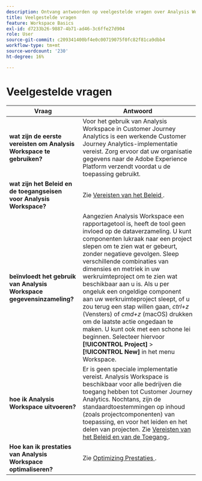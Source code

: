 ```yaml
---
description: Ontvang antwoorden op veelgestelde vragen over Analysis Workspace.
title: Veelgestelde vragen
feature: Workspace Basics
exl-id: d7233b26-9887-4b71-ad46-3c6ffe27d904
role: User
source-git-commit: c209341400bf4e0c00719075f0fc82f81ca9dbb4
workflow-type: tm+mt
source-wordcount: '230'
ht-degree: 16%

---
```


# Veelgestelde vragen

| Vraag | Antwoord |
|--- |--- |
| **wat zijn de eerste vereisten om Analysis Workspace te gebruiken?** | Voor het gebruik van Analysis Workspace in Customer Journey Analytics is een werkende Customer Journey Analytics-implementatie vereist. Zorg ervoor dat uw organisatie gegevens naar de Adobe Experience Platform verzendt voordat u de toepassing gebruikt. |
| **wat zijn het Beleid en de toegangseisen voor Analysis Workspace?** | Zie [ Vereisten van het Beleid ](/help/analysis-workspace/workspace-faq/frequently-asked-questions-analysis-workspace.md). |
| **beïnvloedt het gebruik van Analysis Workspace gegevensinzameling?** | Aangezien Analysis Workspace een rapportagetool is, heeft de tool geen invloed op de dataverzameling. U kunt componenten lukraak naar een project slepen om te zien wat er gebeurt, zonder negatieve gevolgen. Sleep verschillende combinaties van dimensies en metriek in uw werkruimteproject om te zien wat beschikbaar aan u is. Als u per ongeluk een ongeldige component aan uw werkruimteproject sleept, of u zou terug een stap willen gaan, *ctrl+z* (Vensters) of *cmd+z* (macOS) drukken om de laatste actie ongedaan te maken. U kunt ook met een schone lei beginnen. Selecteer hiervoor **[!UICONTROL Project]** > **[!UICONTROL New]** in het menu Workspace. |
| **hoe ik Analysis Workspace uitvoeren?** | Er is geen speciale implementatie vereist. Analysis Workspace is beschikbaar voor alle bedrijven die toegang hebben tot Customer Journey Analytics. Nochtans, zijn de standaardtoestemmingen op inhoud (zoals projectcomponenten) van toepassing, en voor het leiden en het delen van projecten. Zie [ Vereisten van het Beleid en van de Toegang ](/help/analysis-workspace/workspace-faq/frequently-asked-questions-analysis-workspace.md). |
| **Hoe kan ik prestaties van Analysis Workspace optimaliseren?** | Zie [ Optimizing Prestaties ](/help/technotes/optimizing-performance.md). |

